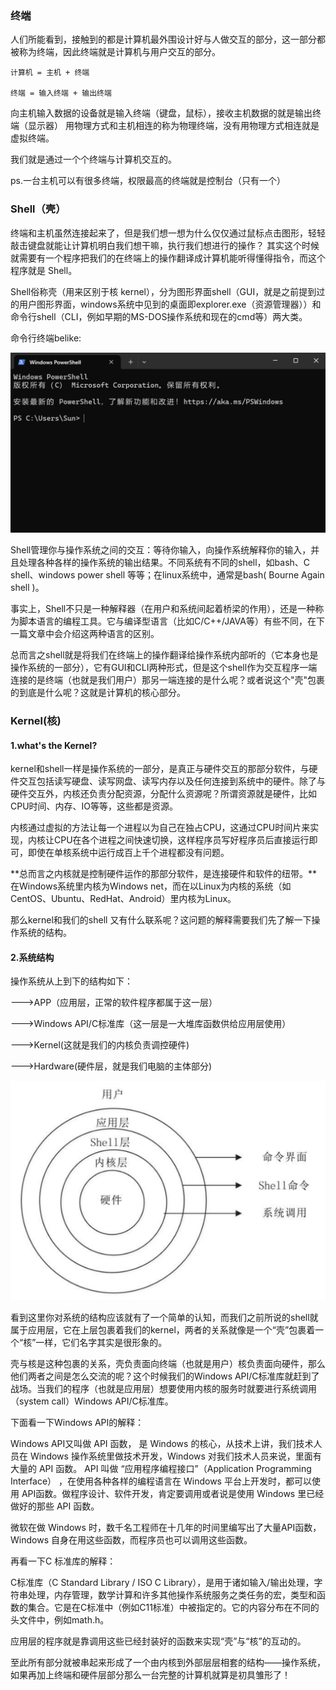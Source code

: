 ### **终端**

人们所能看到，接触到的都是计算机最外围设计好与人做交互的部分，这一部分都被称为终端，因此终端就是计算机与用户交互的部分。

	计算机 = 主机 + 终端
	
	终端 = 输入终端 + 输出终端

向主机输入数据的设备就是输入终端（键盘，鼠标），接收主机数据的就是输出终端（显示器）
用物理方式和主机相连的称为物理终端，没有用物理方式相连就是虚拟终端。

我们就是通过一个个终端与计算机交互的。

ps.一台主机可以有很多终端，权限最高的终端就是控制台（只有一个）

### Shell（壳）

终端和主机虽然连接起来了，但是我们想一想为什么仅仅通过鼠标点击图形，轻轻敲击键盘就能让计算机明白我们想干嘛，执行我们想进行的操作？
其实这个时候就需要有一个程序把我们的在终端上的操作翻译成计算机能听得懂得指令，而这个程序就是 Shell。

Shell俗称壳（用来区别于核 kernel），分为图形界面shell（GUI，就是之前提到过的用户图形界面，windows系统中见到的桌面即explorer.exe（资源管理器））和命令行shell（CLI，例如早期的MS-DOS操作系统和现在的cmd等）两大类。

命令行终端belike:

![CLI](./Picture/CLI.png)



Shell管理你与操作系统之间的交互：等待你输入，向操作系统解释你的输入，并且处理各种各样的操作系统的输出结果。不同系统有不同的shell，如bash、C shell、windows power shell 等等；在linux系统中，通常是bash( Bourne Again shell )。

事实上，Shell不只是一种解释器（在用户和系统间起着桥梁的作用），还是一种称为脚本语言的编程工具。它与编译型语言（比如C/C++/JAVA等）有些不同，在下一篇文章中会介绍这两种语言的区别。

总而言之shell就是将我们在终端上的操作翻译给操作系统内部听的（它本身也是操作系统的一部分），它有GUI和CLI两种形式，但是这个shell作为交互程序一端连接的是终端（也就是我们用户）那另一端连接的是什么呢？或者说这个"壳"包裹的到底是什么呢？这就是计算机的核心部分。

### Kernel(核)

#### 1.what's the Kernel?

kernel和shell一样是操作系统的一部分，是真正与硬件交互的那部分软件，与硬件交互包括读写硬盘、读写网盘、读写内存以及任何连接到系统中的硬件。除了与硬件交互外，内核还负责分配资源，分配什么资源呢？所谓资源就是硬件，比如CPU时间、内存、IO等等，这些都是资源。

内核通过虚拟的方法让每一个进程以为自己在独占CPU，这通过CPU时间片来实现，内核让CPU在各个进程之间快速切换，这样程序员写好程序员后直接运行即可，即使在单核系统中运行成百上千个进程都没有问题。

**总而言之内核就是控制硬件运作的那部分软件，是连接硬件和软件的纽带。**在Windows系统里内核为Windows net，而在以Linux为内核的系统（如CentOS、Ubuntu、RedHat、Android）里内核为Linux。

那么kernel和我们的shell 又有什么联系呢？这问题的解释需要我们先了解一下操作系统的结构。

#### 2.系统结构

操作系统从上到下的结构如下：

--->APP（应用层，正常的软件程序都属于这一层）

--->Windows API/C标准库（这一层是一大堆库函数供给应用层使用）

--->Kernel(这就是我们的内核负责调控硬件)

--->Hardware(硬件层，就是我们电脑的主体部分)

![系统结构](./Picture/系统结构.png)

看到这里你对系统的结构应该就有了一个简单的认知，而我们之前所说的shell就属于应用层，它在上层包裹着我们的kernel，两者的关系就像是一个“壳”包裹着一个“核”一样，它们名字其实是很形象的。

壳与核是这种包裹的关系，壳负责面向终端（也就是用户）核负责面向硬件，那么他们两者之间是怎么交流的呢？这个时候我们的Windows API/C标准库就赶到了战场。当我们的程序（也就是应用层）想要使用内核的服务时就要进行系统调用（system call）Windows API/C标准库。

下面看一下Windows API的解释：

Windows API又叫做 API 函数， 是 Windows 的核心，从技术上讲，我们技术人员在 Windows 操作系统里做技术开发，Windows 对我们技术人员来说，里面有大量的 API 函数。
API 叫做 “应用程序编程接口”（Application Programming Interface） ，在使用各种各样的编程语言在 Windows 平台上开发时，都可以使用 API函数。做程序设计、软件开发，肯定要调用或者说是使用  Windows 里已经做好的那些 API 函数。

微软在做 Windows 时，数千名工程师在十几年的时间里编写出了大量API函数， Windows 自身在用这些函数，而程序员也可以调用这些函数。

再看一下C 标准库的解释：

C标准库（C Standard Library / ISO C Library），是用于诸如输入/输出处理，字符串处理，内存管理，数学计算和许多其他操作系统服务之类任务的宏，类型和函数的集合。它是在C标准中（例如C11标准）中被指定的。它的内容分布在不同的头文件中，例如math.h。

应用层的程序就是靠调用这些已经封装好的函数来实现“壳”与“核”的互动的。

至此所有部分就被串起来形成了一个由内核到外部层层相套的结构——操作系统，如果再加上终端和硬件层部分那么一台完整的计算机就算是初具雏形了！







